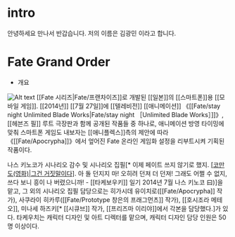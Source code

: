 # intro
안녕하세요 만나서 반갑습니다.
저의 이름은 김광민 이라고 합니다.
# Fate Grand Order
* 개요

![Alt text](/1435541194001.jpg)
[[Fate 시리즈|Fate/프랜차이즈]]로 개발된 [[일본]]의 [[스마트폰]]용 [[모바일 게임]]. [[2014년]] [[7월 27일]]에 [[텔레비전]] [[애니메이션]] 《[[Fate/stay night Unlimited Blade Works|Fate/stay night ［Unlimited Blade Works］]]》, [[헤븐즈 필]] 루트 극장판과 함께 공개된 작품들 중 하나로, 애니메이션 방영 타이밍에 맞춰 스마트폰 게임도 내보자는 [[애니플렉스]]측의 제안에 따라 《[[Fate/Apocrypha]]》에서 엎어진 Fate 온라인 게임화 설정을 리부트시켜 기획된 작품이다.

나스 키노코가 시나리오 감수 및 시나리오 집필[* 이제 페이트 쓰지 않기로 했지. [[코만도(영화)|그건 거짓말이다]](인사). 아 돌 던지지 마! 오히려 던져 더 던져! 그래도 어쩔 수 없지, 쓰다 보니 흥이 나 버렸으니까! - [[타케보우키]] 일기 2014년 7월 나스 키노코 曰)]을 맡고, 그 외의 시나리오 집필 담당으로는 히가시데 유이치로([[Fate/Apocrypha]] 작가), 사쿠라이 히카루([[Fate/Prototype 창은의 프래그먼츠]] 작가), [[호시조라 메테오]], 미나세 하즈키[* [[시큐브]] 작가, [[프리즈마 이리야]]에서 각본을 담당했다.]가 있다. 타케우치는 캐릭터 디자인 및 아트 디렉터를 맡으며, 캐릭터 디자인 담당 인원은 50명 이상이다.
